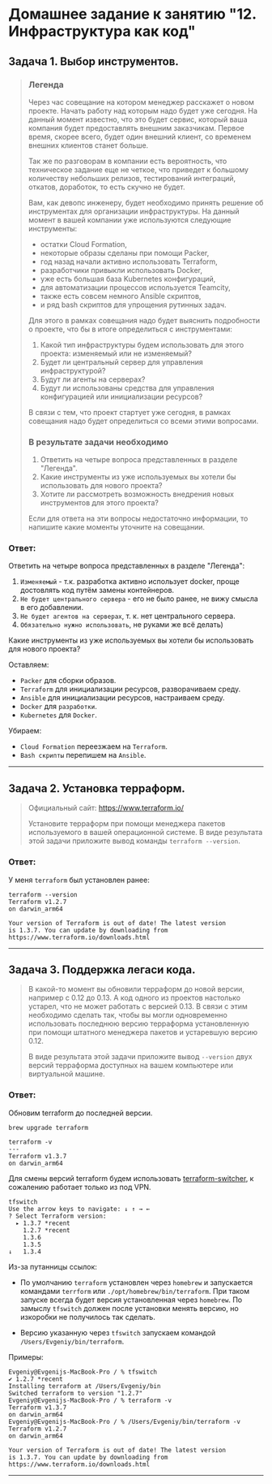 # Домашнее задание к занятию "12. Инфраструктура как код"

## Задача 1. Выбор инструментов. 
 
>### Легенда
> 
>Через час совещание на котором менеджер расскажет о новом проекте. Начать работу над которым надо 
будет уже сегодня. 
На данный момент известно, что это будет сервис, который ваша компания будет предоставлять внешним заказчикам.
Первое время, скорее всего, будет один внешний клиент, со временем внешних клиентов станет больше.
>
>Так же по разговорам в компании есть вероятность, что техническое задание еще не четкое, что приведет к большому
количеству небольших релизов, тестирований интеграций, откатов, доработок, то есть скучно не будет.  
>   
>Вам, как девопс инженеру, будет необходимо принять решение об инструментах для организации инфраструктуры.
>На данный момент в вашей компании уже используются следующие инструменты: 
>- остатки Сloud Formation, 
>- некоторые образы сделаны при помощи Packer,
>- год назад начали активно использовать Terraform, 
>- разработчики привыкли использовать Docker, 
>- уже есть большая база Kubernetes конфигураций, 
>- для автоматизации процессов используется Teamcity, 
>- также есть совсем немного Ansible скриптов, 
>- и ряд bash скриптов для упрощения рутинных задач.  
>
>Для этого в рамках совещания надо будет выяснить подробности о проекте, что бы в итоге определиться с инструментами:
>
>1. Какой тип инфраструктуры будем использовать для этого проекта: изменяемый или не изменяемый?
>1. Будет ли центральный сервер для управления инфраструктурой?
>1. Будут ли агенты на серверах?
>1. Будут ли использованы средства для управления конфигурацией или инициализации ресурсов? 
> 
>В связи с тем, что проект стартует уже сегодня, в рамках совещания надо будет определиться со всеми этими вопросами.
>
>### В результате задачи необходимо
>
>1. Ответить на четыре вопроса представленных в разделе "Легенда". 
>1. Какие инструменты из уже используемых вы хотели бы использовать для нового проекта? 
>1. Хотите ли рассмотреть возможность внедрения новых инструментов для этого проекта? 
>
>Если для ответа на эти вопросы недостаточно информации, то напишите какие моменты уточните на совещании.

### Ответ:

Ответить на четыре вопроса представленных в разделе "Легенда":
1. `Изменяемый` -  т.к. разработка активно использует docker, проще достовлять код путём замены контейнеров.
1. `Не будет центрального сервера` - его не было ранее, не вижу смысла в его добавлении.
1. `Не будет агентов на серверах`, т. к. нет центрального сервера.
1. `Обязательно нужно использовать`, не руками же всё делать)

Какие инструменты из уже используемых вы хотели бы использовать для нового проекта?

Оставляем:
- `Packer` для сборки образов.
- `Terraform` для инициализации ресурсов, разворачиваем среду.
- `Ansible` для инициализации ресурсов, настраиваем среду.
- `Docker` для `разработки`.
- `Kubernetes` для `Docker`.

Убираем:
- `Сloud Formation` переезжаем на `Terraform`.
- `Bash скрипты` перепишем на `Ansible`.

---


## Задача 2. Установка терраформ. 

>Официальный сайт: https://www.terraform.io/
>
>Установите терраформ при помощи менеджера пакетов используемого в вашей операционной системе.
>В виде результата этой задачи приложите вывод команды `terraform --version`.

### Ответ:
У меня `terraform` был установлен ранее:
```
terraform --version
Terraform v1.2.7
on darwin_arm64

Your version of Terraform is out of date! The latest version
is 1.3.7. You can update by downloading from https://www.terraform.io/downloads.html
```
---

## Задача 3. Поддержка легаси кода. 

>В какой-то момент вы обновили терраформ до новой версии, например с 0.12 до 0.13. 
А код одного из проектов настолько устарел, что не может работать с версией 0.13. 
В связи с этим необходимо сделать так, чтобы вы могли одновременно использовать последнюю версию терраформа установленную при помощи
штатного менеджера пакетов и устаревшую версию 0.12. 
>
>В виде результата этой задачи приложите вывод `--version` двух версий терраформа доступных на вашем компьютере 
или виртуальной машине.

### Ответ:

Обновим terraform до последней версии.
```shell
brew upgrade terraform

terraform -v
---
Terraform v1.3.7
on darwin_arm64
```

Для смены версий terraform будем использовать [
terraform-switcher](https://github.com/warrensbox/terraform-switcher), к сожалению работает только из под VPN.
```
tfswitch                                 
Use the arrow keys to navigate: ↓ ↑ → ← 
? Select Terraform version: 
  ▸ 1.3.7 *recent
    1.2.7 *recent
    1.3.6
    1.3.5
↓   1.3.4
```

Из-за путанницы ссылок:
- По умолчанию `terraform` установлен через `homebrew` и запускается командами `terrform` или `./opt/homebrew/bin/terraform`. При таком запуске всегда будет версия установленная через `homebrew`. По замыслу `tfswitch` должен после установки менять версию, но изкоробки не получилось так сделать.

- Версию указанную через `tfswitch` запускаем командой `/Users/Evgeniy/bin/terraform`.

Примеры:
```shell
Evgeniy@Evgenijs-MacBook-Pro / % tfswitch                                 
✔ 1.2.7 *recent
Installing terraform at /Users/Evgeniy/bin
Switched terraform to version "1.2.7" 
Evgeniy@Evgenijs-MacBook-Pro / % terraform -v
Terraform v1.3.7
on darwin_arm64
Evgeniy@Evgenijs-MacBook-Pro / % /Users/Evgeniy/bin/terraform -v
Terraform v1.2.7
on darwin_arm64

Your version of Terraform is out of date! The latest version
is 1.3.7. You can update by downloading from https://www.terraform.io/downloads.html
```

---

